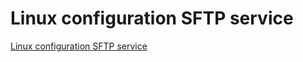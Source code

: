 # Linux configuration SFTP service
[Linux configuration SFTP service](https://aiwithcloud.com/2022/09/19/linux_configuration_sftp_service/)